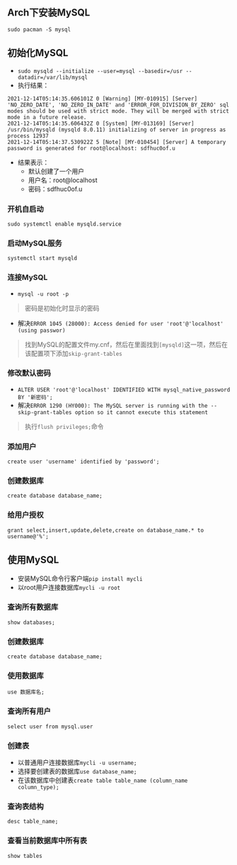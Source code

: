 ## Arch下安装MySQL
`sudo pacman -S mysql`
## 初始化MySQL
- `sudo mysqld --initialize --user=mysql --basedir=/usr --datadir=/var/lib/mysql`
- 执行结果：
```
2021-12-14T05:14:35.606101Z 0 [Warning] [MY-010915] [Server] 'NO_ZERO_DATE', 'NO_ZERO_IN_DATE' and 'ERROR_FOR_DIVISION_BY_ZERO' sql modes should be used with strict mode. They will be merged with strict mode in a future release.
2021-12-14T05:14:35.606432Z 0 [System] [MY-013169] [Server] /usr/bin/mysqld (mysqld 8.0.11) initializing of server in progress as process 12937
2021-12-14T05:14:37.530922Z 5 [Note] [MY-010454] [Server] A temporary password is generated for root@localhost: sdfhuc0of.u
```
- 结果表示：
   - 默认创建了一个用户
   - 用户名：root@localhost
   - 密码：sdfhuc0of.u
### 开机自启动
`sudo systemctl enable mysqld.service`
### 启动MySQL服务
`systemctl start mysqld`
### 连接MySQL
- `mysql -u root -p`
> 密码是初始化时显示的密码
- 解决`ERROR 1045 (28000): Access denied for user 'root'@'localhost' (using passwor)`
> 找到MySQL的配置文件my.cnf，然后在里面找到`[mysqld]`这一项，然后在该配置项下添加`skip-grant-tables`
### 修改默认密码
- `ALTER USER 'root'@'localhost' IDENTIFIED WITH mysql_native_password BY '新密码';`
- 解决`ERROR 1290 (HY000): The MySQL server is running with the --skip-grant-tables option so it cannot execute this statement`
> 执行`flush privileges;`命令
### 添加用户
`create user 'username' identified by 'password';`
### 创建数据库
`create database database_name;`
### 给用户授权
`grant select,insert,update,delete,create on database_name.* to username@'%';`
## 使用MySQL
- 安装MySQL命令行客户端`pip install mycli`
- 以root用户连接数据库`mycli -u root`
### 查询所有数据库
`show databases;`
### 创建数据库
`create database database_name;`
### 使用数据库
`use 数据库名;`
### 查询所有用户
`select user from mysql.user`
### 创建表
- 以普通用户连接数据库`mycli -u username;`
- 选择要创建表的数据库`use database_name;`
- 在该数据库中创建表`create table table_name (column_name column_type);`
### 查询表结构
`desc table_name;`
### 查看当前数据库中所有表
`show tables`
